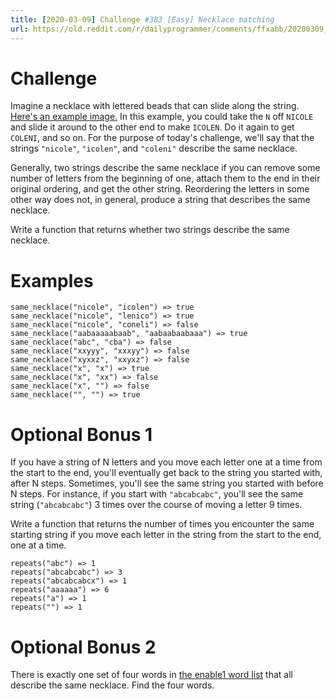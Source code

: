 ```yaml
---
title: [2020-03-09] Challenge #383 [Easy] Necklace matching
url: https://old.reddit.com/r/dailyprogrammer/comments/ffxabb/20200309_challenge_383_easy_necklace_matching/
---
```


# Challenge

Imagine a necklace with lettered beads that can slide along the string. [Here's an example image.](https://www.craftkitsandsupplies.com/images/Beads/Alpha_Beads/Wood_Alphabet_Beads_26217.jpg) In this example, you could take the `N` off `NICOLE` and slide it around to the other end to make `ICOLEN`. Do it again to get `COLENI`, and so on. For the purpose of today's challenge, we'll say that the strings `"nicole"`, `"icolen"`, and `"coleni"` describe the same necklace.

Generally, two strings describe the same necklace if you can remove some number of letters from the beginning of one, attach them to the end in their original ordering, and get the other string. Reordering the letters in some other way does not, in general, produce a string that describes the same necklace.

Write a function that returns whether two strings describe the same necklace.

# Examples

    same_necklace("nicole", "icolen") => true
    same_necklace("nicole", "lenico") => true
    same_necklace("nicole", "coneli") => false
    same_necklace("aabaaaaabaab", "aabaabaabaaa") => true
    same_necklace("abc", "cba") => false
    same_necklace("xxyyy", "xxxyy") => false
    same_necklace("xyxxz", "xxyxz") => false
    same_necklace("x", "x") => true
    same_necklace("x", "xx") => false
    same_necklace("x", "") => false
    same_necklace("", "") => true

# Optional Bonus 1

If you have a string of N letters and you move each letter one at a time from the start to the end, you'll eventually get back to the string you started with, after N steps. Sometimes, you'll see the same string you started with before N steps. For instance, if you start with `"abcabcabc"`, you'll see the same string (`"abcabcabc"`) 3 times over the course of moving a letter 9 times.

Write a function that returns the number of times you encounter the same starting string if you move each letter in the string from the start to the end, one at a time.

    repeats("abc") => 1
    repeats("abcabcabc") => 3
    repeats("abcabcabcx") => 1
    repeats("aaaaaa") => 6
    repeats("a") => 1
    repeats("") => 1

# Optional Bonus 2

There is exactly one set of four words in [the enable1 word list](https://raw.githubusercontent.com/dolph/dictionary/master/enable1.txt) that all describe the same necklace. Find the four words.